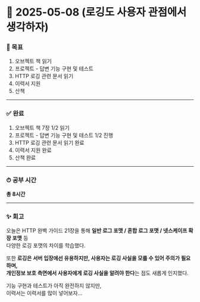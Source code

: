 # 📅 2025-05-08 (로깅도 사용자 관점에서 생각하자)

### 🎯 목표
1. 오브젝트 책 읽기  
2. 프로젝트 - 답변 기능 구현 및 테스트  
3. HTTP 로깅 관련 문서 읽기  
4. 이력서 지원  
5. 산책

---

### ✅ 완료
1. 오브젝트 책 7장 1/2 읽기  
2. 프로젝트 - 답변 기능 구현 및 테스트 1/2 진행  
3. HTTP 로깅 관련 문서 읽기 완료  
4. 이력서 지원 완료  
5. 산책 완료

---

### ⏱ 공부 시간  
**총 8시간**

---

### ✨ 회고  
오늘은 HTTP 완벽 가이드 21장을 통해 **일반 로그 포맷 / 혼합 로그 포맷 / 넷스케이프 확장 포맷** 등  
다양한 로깅 포맷의 차이를 학습했다.  

또한 **로깅은 서버 입장에선 유용하지만, 사용자는 로깅 사실을 모를 수 있어 주의가 필요하며,  
개인정보 보호 측면에서 사용자에게 로깅 사실을 알려야 한다**는 점도 새롭게 인지했다.

기능 구현과 테스트가 아직 완전하지 않지만,  
이력서는 이력서를 많이 넣어보자...
